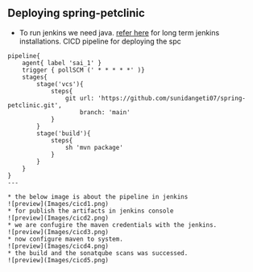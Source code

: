 Deploying spring-petclinic
---------------------------
* To run jenkins we need java.
[refer here](https://www.jenkins.io/doc/book/installing/linux/) for long term jenkins installations.
CICD pipeline for deploying the spc
```
pipeline{
    agent{ label 'sai_1' }
    trigger { pollSCM (' * * * * *' )}
    stages{
        stage('vcs'){
            steps{
                git url: 'https://github.com/sunidangeti07/spring-petclinic.git',
                    branch: 'main'
            }
        }
        stage('build'){
            steps{
                sh 'mvn package'
            }
        }
    }
}
---

* the below image is about the pipeline in jenkins
![preview](Images/cicd1.png)
* for publish the artifacts in jenkins console
![preview](Images/cicd2.png)
* we are confugire the maven credentials with the jenkins.
![preview](Images/cicd3.png)
* now configure maven to system.
![preview](Images/cicd4.png)
* the build and the sonatqube scans was successed.
![preview](Images/cicd5.png)
